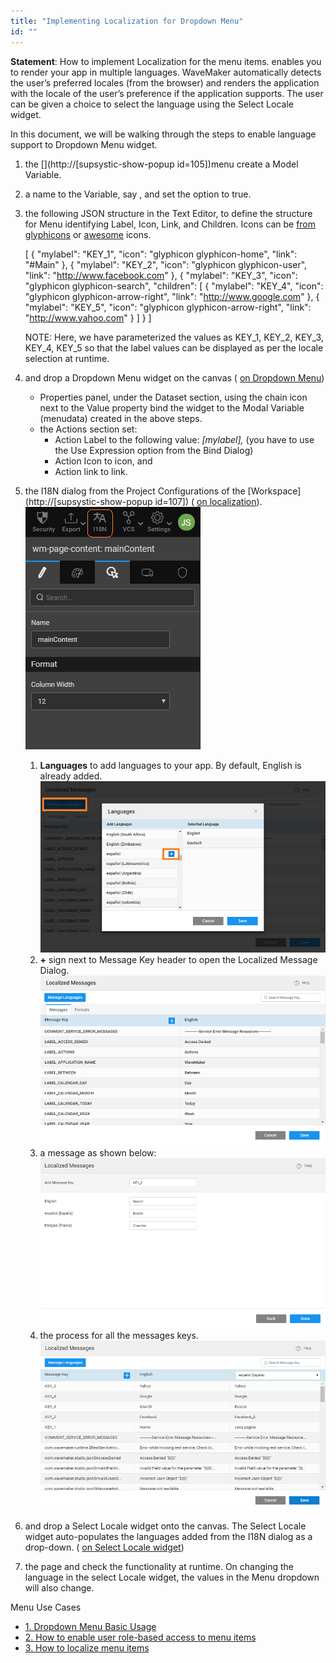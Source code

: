 ```yaml
---
title: "Implementing Localization for Dropdown Menu"
id: ""
---
```


**Statement**: How to implement Localization for the menu items.[](/learn/how-tos/localization-wavemaker-apps/) enables you to render your app in multiple languages. WaveMaker automatically detects the user’s preferred locales (from the browser) and renders the application with the locale of the user’s preference if the application supports. The user can be given a choice to select the language using the Select Locale widget.

In this document, we will be walking through the steps to enable language support to Dropdown Menu widget.

1. the [](http://[supsystic-show-popup id=105])menu create a Model Variable.
2. a name to the Variable, say , and set the option to true.
3. the following JSON structure in the Text Editor, to define the structure for Menu identifying Label, Icon, Link, and Children. Icons can be [from glyphicons](http://glyphicons.com/) or [awesome](https://fortawesome.github.io/Font-Awesome/cheatsheet/) icons.
    
    \[
      {
        "mylabel": "KEY\_1",
        "icon": "glyphicon glyphicon-home",
        "link": "#Main"
      },
      {
        "mylabel": "KEY\_2",
        "icon": "glyphicon glyphicon-user",
        "link": "http://www.facebook.com"
      },
      {
        "mylabel": "KEY\_3",
        "icon": "glyphicon glyphicon-search",
        "children": \[
          {
            "mylabel": "KEY\_4",
            "icon": "glyphicon glyphicon-arrow-right",
            "link": "http://www.google.com"
          },
          {
            "mylabel": "KEY\_5",
            "icon": "glyphicon glyphicon-arrow-right",
            "link": "http://www.yahoo.com"
          }
        \]
      }
    \]
    
    NOTE: Here, we have parameterized the values as KEY\_1, KEY\_2, KEY\_3, KEY\_4, KEY\_5 so that the label values can be displayed as per the locale selection at runtime.
4. and drop a Dropdown Menu widget on the canvas ( [on Dropdown Menu](/learn/app-development/widgets/navigation/dropdown-menu-use-cases/))
    - Properties panel, under the Dataset section, using the chain icon next to the Value property bind the widget to the Modal Variable (menudata) created in the above steps.
    - the Actions section set:
        - Action Label to the following value: _\[mylabel\],_ (you have to use the Use Expression option from the Bind Dialog)
        - Action Icon to icon, and
        - Action link to link.
5. the I18N dialog from the Project Configurations of the [Workspace](http://[supsystic-show-popup id=107]) ( [on localization](/learn/app-development/widgets/form-widgets/select-locale-usage/)). [![](../assets/loc_create.png)](../assets/loc_create.png)
    1. **Languages** to add languages to your app. By default, English is already added. [![](../assets/loc_new_locale.png)](../assets/loc_new_locale.png)
    2. **+** sign next to Message Key header to open the Localized Message Dialog. [![](../assets/loc_default_msgs.png)](../assets/loc_default_msgs.png)
    3. a message as shown below: [![](../assets/menu_locale.png)](../assets/menu_locale.png)
    4. the process for all the messages keys. [![](../assets/menu_locale_messages.png)](../assets/menu_locale_messages.png)
6. and drop a Select Locale widget onto the canvas. The Select Locale widget auto-populates the languages added from the I18N dialog as a drop-down. ( [on Select Locale widget](/learn/app-development/widgets/form-widgets/select-locale/))
7. the page and check the functionality at runtime. On changing the language in the select Locale widget, the values in the Menu dropdown will also change.

Menu Use Cases

- [1\. Dropdown Menu Basic Usage](/learn/app-development/widgets/navigation/dropdown-menu-use-cases/)
- [2\. How to enable user role-based access to menu items](/learn/how-tos/restricting-menu-item-display-based-user-role/)
- [3\. How to localize menu items](#)
